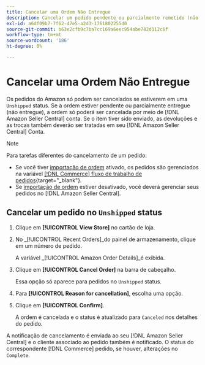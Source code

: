 ```yaml
---
title: Cancelar uma Ordem Não Entregue
description: Cancelar um pedido pendente ou parcialmente remetido (não remetido) por meio da Amazon [!DNL Seller Central] conta.
exl-id: a6df09b7-7f62-47e5-a2d3-1761802255d0
source-git-commit: b63e2cfb9c7ba7cc169a6eec954abe782d112c6f
workflow-type: tm+mt
source-wordcount: '186'
ht-degree: 0%

---
```


# Cancelar uma Ordem Não Entregue

Os pedidos do Amazon só podem ser cancelados se estiverem em uma `Unshipped` status. Se a ordem estiver pendente ou parcialmente entregue (não entregue), a ordem só poderá ser cancelada por meio de [!DNL Amazon Seller Central] conta. Se o item tiver sido enviado, as devoluções e as trocas também deverão ser tratadas em seu [!DNL Amazon Seller Central] Conta.

>[!NOTE]
>
>Para tarefas diferentes do cancelamento de um pedido:
>
>- Se você tiver [importação de ordem](./order-settings.md) ativado, os pedidos são gerenciados na variável [[!DNL Commerce] fluxo de trabalho de pedidos](https://docs.magento.com/user-guide/sales/orders.html){target="_blank"}.
>- Se [importação de ordem](./order-settings.md) estiver desativado, você deverá gerenciar seus pedidos no [!DNL Amazon Seller Central].


## Cancelar um pedido no `Unshipped` status

1. Clique em **[!UICONTROL View Store]** no cartão de loja.

1. No _[!UICONTROL Recent Orders]_do painel de armazenamento, clique em um número de pedido.

   A variável _[!UICONTROL Amazon Order Details]_é exibida.

1. Clique em **[!UICONTROL Cancel Order]** na barra de cabeçalho.

   Essa opção só aparece para pedidos no `Unshipped` status.

1. Para **[!UICONTROL Reason for cancellation]**, escolha uma opção.

1. Clique em **[!UICONTROL Confirm]**.

   A ordem é cancelada e o status é atualizado para `Canceled` nos detalhes do pedido.

A notificação de cancelamento é enviada ao seu [!DNL Amazon Seller Central] e o cliente associado ao pedido também é notificado. O status do correspondente [!DNL Commerce] pedido, se houver, alterações no `Complete`.

